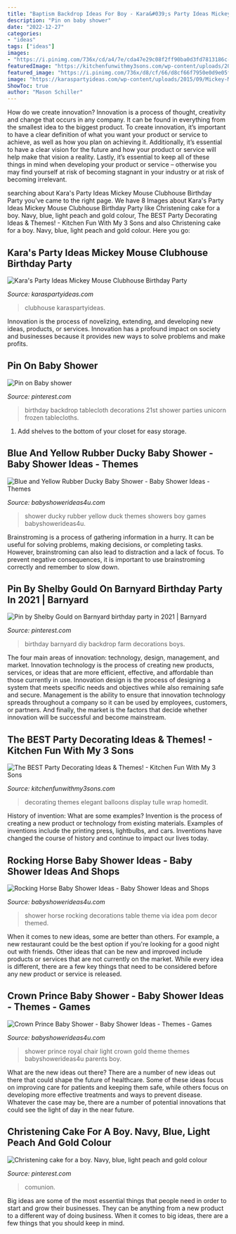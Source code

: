 ```yaml
---
title: "Baptism Backdrop Ideas For Boy - Kara&#039;s Party Ideas Mickey Mouse Clubhouse Birthday Party"
description: "Pin on baby shower"
date: "2022-12-27"
categories:
- "ideas"
tags: ["ideas"]
images:
- "https://i.pinimg.com/736x/cd/a4/7e/cda47e29c08f2ff90ba0d3fd7813186c--tablecloth-backdrop-tablecloths.jpg"
featuredImage: "https://kitchenfunwithmy3sons.com/wp-content/uploads/2016/03/the-best-party-decorating-ideas-and-themes-17.jpg"
featured_image: "https://i.pinimg.com/736x/d8/cf/66/d8cf66f7950e0d9e05fb7a9b1c180246.jpg"
image: "https://karaspartyideas.com/wp-content/uploads/2015/09/Mickey-Mouse-Clubhouse-Birthday-Party-via-Karas-Party-Ideas-KarasPartyIdeas.com9_-682x1024.jpg"
ShowToc: true
author: "Mason Schiller"
---
```



How do we create innovation?
Innovation is a process of thought, creativity and change that occurs in any company. It can be found in everything from the smallest idea to the biggest product. To create innovation, it’s important to have a clear definition of what you want your product or service to achieve, as well as how you plan on achieving it. Additionally, it’s essential to have a clear vision for the future and how your product or service will help make that vision a reality. Lastly, it’s essential to keep all of these things in mind when developing your product or service – otherwise you may find yourself at risk of becoming stagnant in your industry or at risk of becoming irrelevant.

	

		
searching about Kara&#039;s Party Ideas Mickey Mouse Clubhouse Birthday Party you've came to the right page. We have 8 Images about Kara&#039;s Party Ideas Mickey Mouse Clubhouse Birthday Party like Christening cake for a boy. Navy, blue, light peach and gold colour, The BEST Party Decorating Ideas &amp; Themes! - Kitchen Fun With My 3 Sons and also Christening cake for a boy. Navy, blue, light peach and gold colour. Here you go:
		
    
## Kara&#039;s Party Ideas Mickey Mouse Clubhouse Birthday Party

<img loading=lazy src="https://karaspartyideas.com/wp-content/uploads/2015/09/Mickey-Mouse-Clubhouse-Birthday-Party-via-Karas-Party-Ideas-KarasPartyIdeas.com9_-682x1024.jpg" onerror="this.onerror=null;this.src='https://tse1.mm.bing.net/th?id=OIP.Zedjuhe5cXAh7qkBLpy_fgHaLH&amp;pid=15.1';" alt="Kara&#039;s Party Ideas Mickey Mouse Clubhouse Birthday Party">

_Source: karaspartyideas.com_

>clubhouse karaspartyideas. 

	

Innovation is the process of novelizing, extending, and developing new ideas, products, or services. Innovation has a profound impact on society and businesses because it provides new ways to solve problems and make profits.

    
## Pin On Baby Shower

<img loading=lazy src="https://i.pinimg.com/736x/cd/a4/7e/cda47e29c08f2ff90ba0d3fd7813186c--tablecloth-backdrop-tablecloths.jpg" onerror="this.onerror=null;this.src='https://tse3.mm.bing.net/th?id=OIP.mCODUlgT9Qzv-kqL_9jLkwHaJ6&amp;pid=15.1';" alt="Pin on Baby shower">

_Source: pinterest.com_

>birthday backdrop tablecloth decorations 21st shower parties unicorn frozen tablecloths. 

	

1. Add shelves to the bottom of your closet for easy storage.

    
## Blue And Yellow Rubber Ducky Baby Shower - Baby Shower Ideas - Themes

<img loading=lazy src="http://www.babyshowerideas4u.com/wp-content/uploads/2019/01/RUBBER-DUCKY-BABY-SHOWER-600x923.jpg" onerror="this.onerror=null;this.src='https://tse1.mm.bing.net/th?id=OIP.x6Lf86lxyHb3qKF1fcO2RAHaLZ&amp;pid=15.1';" alt="Blue and Yellow Rubber Ducky Baby Shower - Baby Shower Ideas - Themes">

_Source: babyshowerideas4u.com_

>shower ducky rubber yellow duck themes showers boy games babyshowerideas4u. 

	

Brainstroming is a process of gathering information in a hurry. It can be useful for solving problems, making decisions, or completing tasks. However, brainstroming can also lead to distraction and a lack of focus. To prevent negative consequences, it is important to use brainstroming correctly and remember to slow down.

    
## Pin By Shelby Gould On Barnyard Birthday Party In 2021 | Barnyard

<img loading=lazy src="https://i.pinimg.com/736x/d8/cf/66/d8cf66f7950e0d9e05fb7a9b1c180246.jpg" onerror="this.onerror=null;this.src='https://tse1.mm.bing.net/th?id=OIP.RqcAXphmLI9h6oCSd0tjEwHaNL&amp;pid=15.1';" alt="Pin by Shelby Gould on Barnyard birthday party in 2021 | Barnyard">

_Source: pinterest.com_

>birthday barnyard diy backdrop farm decorations boys. 

	

The four main areas of innovation: technology, design, management, and market.
Innovation technology is the process of creating new products, services, or ideas that are more efficient, effective, and affordable than those currently in use. Innovation design is the process of designing a system that meets specific needs and objectives while also remaining safe and secure. Management is the ability to ensure that innovation technology spreads throughout a company so it can be used by employees, customers, or partners. And finally, the market is the factors that decide whether innovation will be successful and become mainstream.

    
## The BEST Party Decorating Ideas &amp; Themes! - Kitchen Fun With My 3 Sons

<img loading=lazy src="https://kitchenfunwithmy3sons.com/wp-content/uploads/2016/03/the-best-party-decorating-ideas-and-themes-17.jpg" onerror="this.onerror=null;this.src='https://tse2.mm.bing.net/th?id=OIP.akZrfX1EMY93ZECdfGuinwHaLI&amp;pid=15.1';" alt="The BEST Party Decorating Ideas &amp; Themes! - Kitchen Fun With My 3 Sons">

_Source: kitchenfunwithmy3sons.com_

>decorating themes elegant balloons display tulle wrap homedit. 

	

History of invention: What are some examples?
Invention is the process of creating a new product or technology from existing materials. Examples of inventions include the printing press, lightbulbs, and cars. Inventions have changed the course of history and continue to impact our lives today.

    
## Rocking Horse Baby Shower Ideas - Baby Shower Ideas And Shops

<img loading=lazy src="http://www.babyshowerideas4u.com/wp-content/uploads/2014/01/Rocking-horse-baby-shower-via-Karas-Party-Ideas-KarasPartyIdeas.com-babyshowerideas-rockinghorse-17.jpg" onerror="this.onerror=null;this.src='https://tse3.mm.bing.net/th?id=OIP.JVHPweHmUUJeIhqRnJ8mEQHaKk&amp;pid=15.1';" alt="Rocking Horse Baby Shower Ideas - Baby Shower Ideas and Shops">

_Source: babyshowerideas4u.com_

>shower horse rocking decorations table theme via idea pom decor themed. 

	

When it comes to new ideas, some are better than others. For example, a new restaurant could be the best option if you're looking for a good night out with friends. Other ideas that can be new and improved include products or services that are not currently on the market. While every idea is different, there are a few key things that need to be considered before any new product or service is released.

    
## Crown Prince Baby Shower - Baby Shower Ideas - Themes - Games

<img loading=lazy src="https://www.babyshowerideas4u.com/wp-content/uploads/2018/03/light-blue-gold-royal-prince-baby-shower-parents-chair.jpg" onerror="this.onerror=null;this.src='https://tse1.mm.bing.net/th?id=OIP.PjSzI9Q78kOXGqL1CtWHJQHaJ4&amp;pid=15.1';" alt="Crown Prince Baby Shower - Baby Shower Ideas - Themes - Games">

_Source: babyshowerideas4u.com_

>shower prince royal chair light crown gold theme themes babyshowerideas4u parents boy. 

	

What are the new ideas out there?
There are a number of new ideas out there that could shape the future of healthcare. Some of these ideas focus on improving care for patients and keeping them safe, while others focus on developing more effective treatments and ways to prevent disease. Whatever the case may be, there are a number of potential innovations that could see the light of day in the near future.

    
## Christening Cake For A Boy. Navy, Blue, Light Peach And Gold Colour

<img loading=lazy src="https://i.pinimg.com/736x/03/d5/d6/03d5d652758f4690f2670ccdc683bf6e.jpg" onerror="this.onerror=null;this.src='https://tse1.mm.bing.net/th?id=OIP.j2R6rV1xqCYIM7aFZEZywAHaJ3&amp;pid=15.1';" alt="Christening cake for a boy. Navy, blue, light peach and gold colour">

_Source: pinterest.com_

>comunion. 

	

Big ideas are some of the most essential things that people need in order to start and grow their businesses. They can be anything from a new product to a different way of doing business. When it comes to big ideas, there are a few things that you should keep in mind. 

